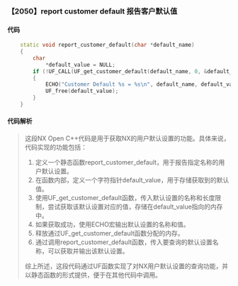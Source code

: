 ### 【2050】report customer default 报告客户默认值

#### 代码

```cpp
    static void report_customer_default(char *default_name)  
    {  
        char  
            *default_value = NULL;  
        if (!UF_CALL(UF_get_customer_default(default_name, 0, &default_value)))  
        {  
            ECHO("Customer Default %s = %s\n", default_name, default_value);  
            UF_free(default_value);  
        }  
    }

```

#### 代码解析

> 这段NX Open C++代码是用于获取NX的用户默认设置的功能。具体来说，代码实现的功能包括：
>
> 1. 定义一个静态函数report_customer_default，用于报告指定名称的用户默认设置。
> 2. 在函数内部，定义一个字符指针default_value，用于存储获取到的默认值。
> 3. 使用UF_get_customer_default函数，传入默认设置的名称和长度限制，尝试获取该默认设置对应的值，存储在default_value指向的内存中。
> 4. 如果获取成功，使用ECHO宏输出默认设置的名称和值。
> 5. 释放通过UF_get_customer_default函数分配的内存。
> 6. 通过调用report_customer_default函数，传入要查询的默认设置名称，可以获取并输出该默认设置。
>
> 综上所述，这段代码通过UF函数实现了对NX用户默认设置的查询功能，并以静态函数的形式提供，便于在其他代码中调用。
>
